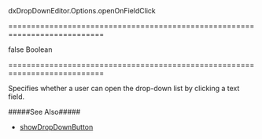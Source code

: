 <!--id-->dxDropDownEditor.Options.openOnFieldClick<!--/id-->
===========================================================================
<!--default-->false<!--/default-->
<!--type-->Boolean<!--/type-->
===========================================================================

<!--shortDescription-->
Specifies whether a user can open the drop-down list by clicking a text field.
<!--/shortDescription-->

<!--fullDescription-->
#####See Also#####
- [showDropDownButton]({basewidgetpath}/Configuration/#showDropDownButton)
<!--/fullDescription-->